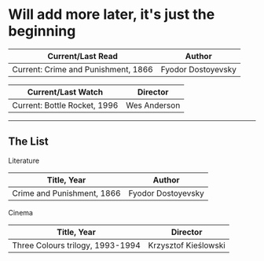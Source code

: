 # Will add more later, it's just the beginning


| Current/Last Read | Author |
| ------- | ----------- |
|Current: Crime and Punishment, 1866 | Fyodor Dostoyevsky|


| Current/Last Watch | Director  |
| ------- | ----------- |
|Current: Bottle Rocket, 1996| Wes Anderson|


---
The List
---

Literature

| Title, Year | Author |
| ------- | ----------- |
| Crime and Punishment, 1866 |Fyodor Dostoyevsky|


Cinema

| Title, Year | Director |
| ------- | ----------- |
| Three Colours trilogy, 1993-1994 | Krzysztof Kieślowski |

